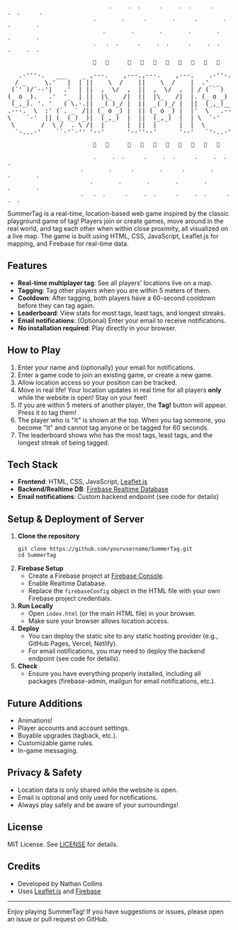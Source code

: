 
                                    .     .  .      .     .  .      .     .  .      .
                               .        .      .        .      .        .      .        .
                                  .        .        .        .        .        .        .
                               .   .  .      .     .  .      .     .  .      .     .  .

                               🌿   🌸      🌿   🌼   🌿   🌸   🌿   🌼   🌿   🌸



<pre>
   .-'''-.   ___    _ ,---.    ,---.,---.    ,---.    .-''-.  .-------. ,---------.    ____      .-_'''-.
  / _     \.'   |  | ||    \  /    ||    \  /    |  .'_ _   \ |  _ _   \\          \ .'  __ `.  '_( )_   \
 (`' )/`--'|   .'  | ||  ,  \/  ,  ||  ,  \/  ,  | / ( ` )   '| ( ' )  | `--.  ,---'/   '  \  \|(_ o _)|  '
(_ o _).   .'  '_  | ||  |\_   /|  ||  |\_   /|  |. (_ o _)  ||(_ o _) /    |   \   |___|  /  |. (_,_)/___|
 (_,_). '. '   ( \.-.||  _( )_/ |  ||  _( )_/ |  ||  (_,_)___|| (_,_).' __  :_ _:      _.-`   ||  |  .-----.
.---.  \  :' (`. _` /|| (_ o _) |  || (_ o _) |  |'  \   .---.|  |\ \  |  | (_I_)   .'   _    |'  \  '-   .'
\    `-'  || (_ (_) _)|  (_,_)  |  ||  (_,_)  |  | \  `-'    /|  | \ `'   /(_(=)_)  |  _( )_  | \  `-'`   |
 \       /  \ /  . \ /|  |      |  ||  |      |  |  \       / |  |  \    /  (_I_)   \ (_ o _) /  \        /
  `-...-'    ``-'`-'' '--'      '--''--'      '--'   `'-..-'  ''-'   `'-'   '---'    '.(_,_).'    `'-...-'
</pre>



                               🌿   🌸      🌿   🌼   🌿   🌸   🌿   🌼   🌿   🌸

                               .     .  .      .     .  .      .     .  .      .
                           .        .      .        .      .        .      .        .
                              .        .        .        .        .        .        .
                           .   .  .      .     .  .      .     .  .      .     .  .


SummerTag is a real-time, location-based web game inspired by the classic playground game of tag! Players join or create games, move around in the real world, and tag each other when within close proximity, all visualized on a live map. The game is built using HTML, CSS, JavaScript, Leaflet.js for mapping, and Firebase for real-time data.

## Features
- **Real-time multiplayer tag**: See all players' locations live on a map.
- **Tagging**: Tag other players when you are within 5 meters of them.
- **Cooldown**: After tagging, both players have a 60-second cooldown before they can tag again.
- **Leaderboard**: View stats for most tags, least tags, and longest streaks.
- **Email notifications**: (Optional) Enter your email to receive notifications.
- **No installation required**: Play directly in your browser.

## How to Play
1. Enter your name and (optionally) your email for notifications.
2. Enter a game code to join an existing game, or create a new game.
3. Allow location access so your position can be tracked.
4. Move in real life! Your location updates in real time for all players **only** while the website is open! Stay on your feet!
5. If you are within 5 meters of another player, the **Tag!** button will appear. Press it to tag them!
6. The player who is "It" is shown at the top. When you tag someone, you become "It" and cannot tag anyone or be tagged for 60 seconds.
7. The leaderboard shows who has the most tags, least tags, and the longest streak of being tagged.

## Tech Stack
- **Frontend**: HTML, CSS, JavaScript, [Leaflet.js](https://leafletjs.com/)
- **Backend/Realtime DB**: [Firebase Realtime Database](https://firebase.google.com/products/realtime-database)
- **Email notifications**: Custom backend endpoint (see code for details)

## Setup & Deployment of Server
1. **Clone the repository**
   ```
   git clone https://github.com/yourusername/SummerTag.git
   cd SummerTag
   ```
2. **Firebase Setup**
   - Create a Firebase project at [Firebase Console](https://console.firebase.google.com/).
   - Enable Realtime Database.
   - Replace the `firebaseConfig` object in the HTML file with your own Firebase project credentials.
3. **Run Locally**
   - Open `index.html` (or the main HTML file) in your browser.
   - Make sure your browser allows location access.
4. **Deploy**
   - You can deploy the static site to any static hosting provider (e.g., GitHub Pages, Vercel, Netlify).
   - For email notifications, you may need to deploy the backend endpoint (see code for details).
5. **Check**
   - Ensure you have everything properly installed, including all packages (firebase-admin, mailgun for email notifications, etc.).

## Future Additions
- Animations!
- Player accounts and account settings.
- Buyable upgrades (tagback, etc.).
- Customizable game rules.
- In-game messaging.

## Privacy & Safety
- Location data is only shared while the website is open.
- Email is optional and only used for notifications.
- Always play safely and be aware of your surroundings!

## License
MIT License. See [LICENSE](LICENSE) for details.

## Credits
- Developed by Nathan Collins
- Uses [Leaflet.js](https://leafletjs.com/) and [Firebase](https://firebase.google.com/)

---

Enjoy playing SummerTag! If you have suggestions or issues, please open an issue or pull request on GitHub.
